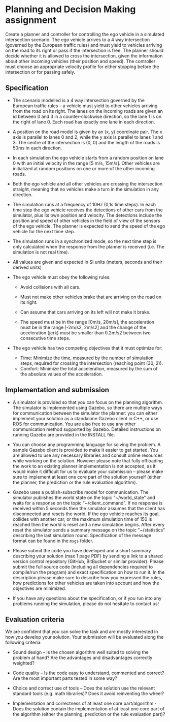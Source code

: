 # Planning and Decision Making assignment

Create a planner and controller for controlling the ego vehicle in a simulated intersection scenario. 
The ego vehicle arrives to a 4 way intersection (governed by the European traffic rules) and must yield 
to vehicles arriving on the road to its right or pass if the intersection is free. 
The planner should decide whether it is allowed to cross the intersection, given the information about other 
incoming vehicles (their position and speed). The controller must choose an appropriate velocity profile 
for either stopping before the intersection or for passing safely.

## Specification 

 - The scenario modelled is a 4 way intersection governed by the European traffic rules 
– a vehicle must yield to other vehicles arriving from the road on its right. 
The lanes on the incoming roads are given an id between 0 and 3 in a counter-clockwise direction,
so the lane 1 is on the right of lane 0. 
Each road has exactly one lane in each direction. 
 
 - A position on the road model is given by an (x, y) coordinate pair. 
The x axis is parallel to lanes 0 and 2, while the y axis is parallel to lanes 1 and 3. 
The centre of the intersection is (0, 0) and the length of the roads is 50ms in each direction. 

 - In each simulation the ego vehicle starts from a random position on lane 0 with an initial velocity in the range 
[5 m/s, 15m/s]. Other vehicles are initialized at random positions on one or more of the other incoming roads.  

 - Both the ego vehicle and all other vehicles are crossing the intersection straight, 
meaning that no vehicles make a turn in the simulation in any direction. 

 - The simulation runs at a frequency of 10Hz (0,1s time steps). In each time step the ego vehicle 
receives the detections of other cars from the simulator, plus its own position and velocity. 
The detections include the position and speed of other vehicles in the field of view of the sensors of the ego vehicle. 
The planner is expected to send the speed of the ego vehicle for the next time step. 

 - The simulation runs in a synchronized mode, so the next time step is only calculated when the response from 
the planner is received (i.e. The simulation is not real time). 

 - All values are given and expected in SI units (meters, seconds and their derived units) 

 - The ego vehicle must obey the following rules: 

   - Avoid collisions with all cars. 

   - Must not make other vehicles brake that are arriving on the road on its right.  

   - Can assume that cars arriving on its left will not make it brake. 

   - The speed must be in the range [0m/s, 20m/s], the acceleration must be in the range [-2m/s2, 2m/s2] 
   and the change of the acceleration (jerk) must be smaller than 0.2m/s2 between two consecutive time steps. 
 
 - The ego vehicle has two competing objectives that it must optimize for: 
   - Time: Minimize the time, measured by the number of simulation steps, required for crossing the intersection 
   (reaching point (30, 2)). 
   - Comfort: Minimize the total acceleration, measured by the sum of the absolute values of the acceleration. 


## Implementation and submission 

 - A simulator is provided so that you can focus on the planning algorithm. 
 The simulator is implemented using Gazebo, so there are multiple ways for communication between the simulator 
 the planner: you can either implement your solution as a standalone Gazebo client in C++, or use ROS for communication. 
 You are also free to use any other communication method supported by Gazebo. 
 Detailed instructions on running Gazebo are provided in the INSTALL file. 

 - You can choose any programming language for solving the problem. 
 A sample Gazebo client is provided to make it easier to get started. You are allowed to use any necessary 
 libraries and consult online resources while working on the solution. However please note that fully offloading 
 the work to an existing planner implementation is not accepted, as it would make it difficult for us to evaluate 
 your submission – please make sure to implement at least one core part of the solution yourself (either the planner, 
 the prediction or the rule evaluation algorithm). 

 - Gazebo uses a publish-subscribe model for communication. The simulator publishes the world state on the topic 
 "~/world_state" and waits for a response on the topic "~/client_command". If no response is received within 5 seconds 
 then the simulator assumes that the client has disconnected and resets the world. 
 If the ego vehicle reaches its goal, collides with another car, or the maximum simulation time of 150 
 is reached then the world is reset and a new simulation begins. After every reset the simulator sends 
 a summary message on the topic "~/statistics" describing the last simulation round. Specification of the 
 message format can be found in the `msgs` folder.

 - Please submit the code you have developed and a short summary describing your solution (max 1 page PDF) by 
 sending a link to a shared version control repository (GitHub, BitBucket or similar provider). 
 Please submit the full source code (including all dependencies required to compile/run the program) and 
 exact specification on how to run it. In the description please make sure to describe how you expressed the rules, 
 how predictions for other vehicles are taken into account and how the objectives are minimized. 

 - If you have any questions about the specification, or if you run into any problems running the simulation, 
 please do not hesitate to contact us! 

## Evaluation criteria 

We are confident that you can solve the task and are mostly interested in how you develop your solution. 
Your submission will be evaluated along the following criteria: 
 - Sound design – Is the chosen algorithm well suited to solving the problem at hand? Are the advantages 
 and disadvantages correctly weighted? 

 - Code quality – Is the code easy to understand, commented and correct? Are the most important parts tested in some way? 

 - Choice and correct use of tools – Does the solution use the relevant standard tools (e.g. math libraries)? 
 Does it avoid reinventing the wheel? 

 - Implementation and correctness of at least one core part/algorithm - Does the solution contain the implementation 
 of at least one core part of the algorithm (either the planning, prediction or the rule evaluation part)?  